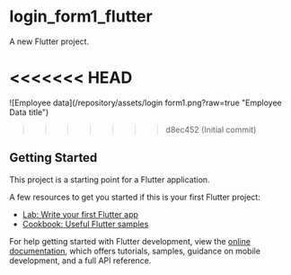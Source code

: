 # login_form1_flutter

A new Flutter project.

<<<<<<< HEAD
=======
![Employee data](/repository/assets/login form1.png?raw=true "Employee Data title")


>>>>>>> d8ec452 (Initial commit)
## Getting Started

This project is a starting point for a Flutter application.

A few resources to get you started if this is your first Flutter project:

- [Lab: Write your first Flutter app](https://docs.flutter.dev/get-started/codelab)
- [Cookbook: Useful Flutter samples](https://docs.flutter.dev/cookbook)

For help getting started with Flutter development, view the
[online documentation](https://docs.flutter.dev/), which offers tutorials,
samples, guidance on mobile development, and a full API reference.
